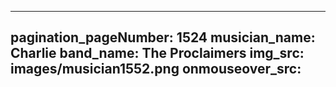 ------
pagination_pageNumber: 1524
musician_name: Charlie
band_name: The Proclaimers
img_src: images/musician1552.png
onmouseover_src: 
------